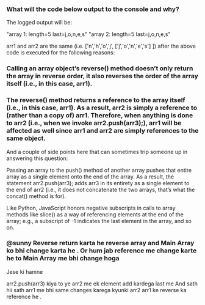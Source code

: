 ### What will the code below output to the console and why?

<script>
var arr1 = "john".split('');
var arr2 = arr1.reverse();
var arr3 = "jones".split('');
arr2.push(arr3);
console.log("array 1: length=" + arr1.length + " last=" + arr1.slice(-1));
console.log("array 2: length=" + arr2.length + " last=" + arr2.slice(-1));
</script>


The logged output will be:

"array 1: length=5 last=j,o,n,e,s"
"array 2: length=5 last=j,o,n,e,s"

arr1 and arr2 are the same (i.e. ['n','h','o','j', ['j','o','n','e','s'] ]) after the above code is executed for the following reasons:

### Calling an array object’s reverse() method doesn’t only return the array in reverse order, it also reverses the order of the array itself (i.e., in this case, arr1).

### The reverse() method returns a reference to the array itself (i.e., in this case, arr1). As a result, arr2 is simply a reference to (rather than a copy of) arr1. Therefore, when anything is done to arr2 (i.e., when we invoke arr2.push(arr3);), arr1 will be affected as well since arr1 and arr2 are simply references to the same object.

And a couple of side points here that can sometimes trip someone up in answering this question:

Passing an array to the push() method of another array pushes that entire array as a single element onto the end of the array. As a result, the statement arr2.push(arr3); adds arr3 in its entirety as a single element to the end of arr2 (i.e., it does not concatenate the two arrays, that’s what the concat() method is for).

Like Python, JavaScript honors negative subscripts in calls to array methods like slice() as a way of referencing elements at the end of the array; e.g., a subscript of -1 indicates the last element in the array, and so on.

### @sunny Reverse return karta he reverse array and Main Array ko bhi change karta he . Or hum jab reference me change karte he to Main Array me bhi change hoga 

Jese ki hamne 

arr2.push(arr3) kiya to ye arr2 me ek element add kardega last me And sath hii sath arr1 me bhi same changes karega kyunki arr2 arr1 ke reverse ka reference he . 